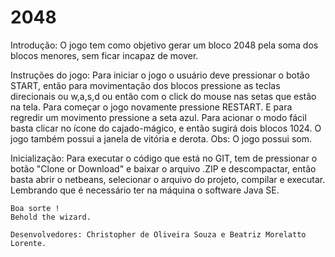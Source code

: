 # 2048

Introdução:
  O jogo tem como objetivo gerar um bloco 2048 pela soma dos blocos menores, sem ficar incapaz de mover.

Instruções do jogo:
  Para iniciar o jogo o usuário deve pressionar o botão START, então para movimentação dos blocos pressione as teclas direcionais ou w,a,s,d ou então com o click do mouse nas setas que estão na tela.
  Para começar o jogo novamente pressione RESTART.
  E para regredir um movimento pressione a seta azul.
  Para acionar o modo fácil basta clicar no ícone do cajado-mágico, e então sugirá dois blocos 1024.
  O jogo também possui a janela de vitória e derota.
  Obs: O jogo possui som.
  
  Inicialização:
    Para executar o código que está no GIT, tem de pressionar o botão "Clone or Download" e baixar o arquivo .ZIP e descompactar, então basta abrir o netbeans, selecionar o arquivo do projeto, compilar e executar. 
    Lembrando que é necessário ter na máquina o software Java SE.
    
    Boa sorte !
    Behold the wizard.
    
    Desenvolvedores: Christopher de Oliveira Souza e Beatriz Morelatto Lorente.
  
